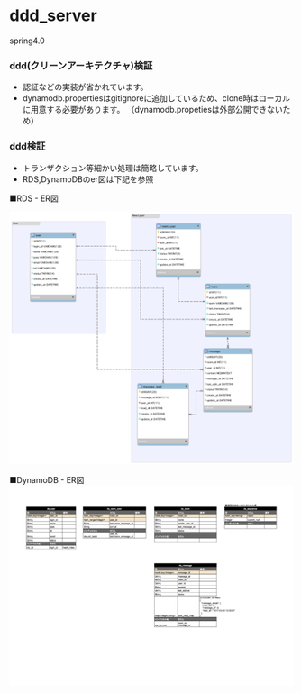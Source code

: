 ddd_server
===============
spring4.0


### ddd(クリーンアーキテクチャ)検証  
* 認証などの実装が省かれています。
* dynamodb.propertiesはgitignoreに追加しているため、clone時はローカルに用意する必要があります。
  （dynamodb.propetiesは外部公開できないため）　



### ddd検証

* トランザクション等細かい処理は簡略しています。
* RDS,DynamoDBのer図は下記を参照

■RDS - ER図  

![RDS ER図](readmeFile/rds_er.png)

■DynamoDB - ER図  
![DynamoDB ER図](readmeFile/dynamodb_er.png)